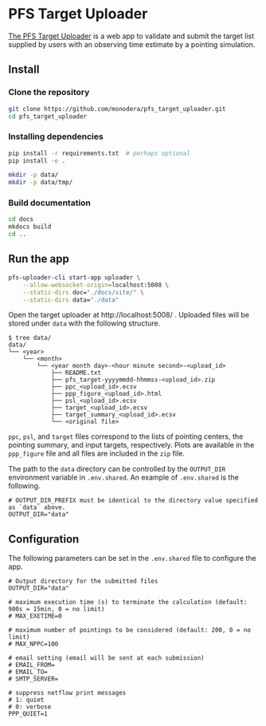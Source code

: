 # PFS Target Uploader

[The PFS Target Uploader](https://pfs-etc.naoj.hawaii.edu/uploader/) is a web app to validate and submit the target list supplied by users with an observing time estimate by a pointing simulation.

## Install

### Clone the repository

```sh
git clone https://github.com/monodera/pfs_target_uploader.git
cd pfs_target_uploader
```

### Installing dependencies

```sh
pip install -r requirements.txt  # perhaps optional
pip install -e .

mkdir -p data/
mkdir -p data/tmp/
```

### Build documentation

```sh
cd docs
mkdocs build
cd ..
```

## Run the app

```sh
pfs-uploader-cli start-app uploader \
    --allow-websocket-origin=localhost:5008 \
    --static-dirs doc="./docs/site/" \
    --static-dirs data="./data"
```

Open the target uploader at http://localhost:5008/ .
Uploaded files will be stored under `data` with the following structure.

```
$ tree data/
data/
└── <year>
    └── <month>
        └── <year month day>-<hour minute second>-<upload_id>
            ├── README.txt
            ├── pfs_target-yyyymmdd-hhmmss-<upload_id>.zip
            ├── ppc_<upload_id>.ecsv
            ├── ppp_figure_<upload_id>.html
            ├── psl_<upload_id>.ecsv
            ├── target_<upload_id>.ecsv
            ├── target_summary_<upload_id>.ecsv
            └── <original file>
```

`ppc`, `psl`, and `target` files correspond to the lists of pointing centers, the pointing summary, and input targets, respectively.
Plots are available in the `ppp_figure` file and all files are included in the `zip` file.

The path to the `data` directory can be controlled by the `OUTPUT_DIR` environment variable in `.env.shared`. An example of `.env.shared` is the following.

```
# OUTPUT_DIR_PREFIX must be identical to the directory value specified as `data` above.
OUTPUT_DIR="data"
```

## Configuration

The following parameters can be set in the `.env.shared` file to configure the app.

```
# Output directory for the submitted files
OUTPUT_DIR="data"

# maximum execution time (s) to terminate the calculation (default: 900s = 15min, 0 = no limit)
# MAX_EXETIME=0

# maximum number of pointings to be considered (default: 200, 0 = no limit)
# MAX_NPPC=100

# email setting (email will be sent at each submission)
# EMAIL_FROM=
# EMAIL_TO=
# SMTP_SERVER=

# suppress netflow print messages
# 1: quiet
# 0: verbose
PPP_QUIET=1
```

